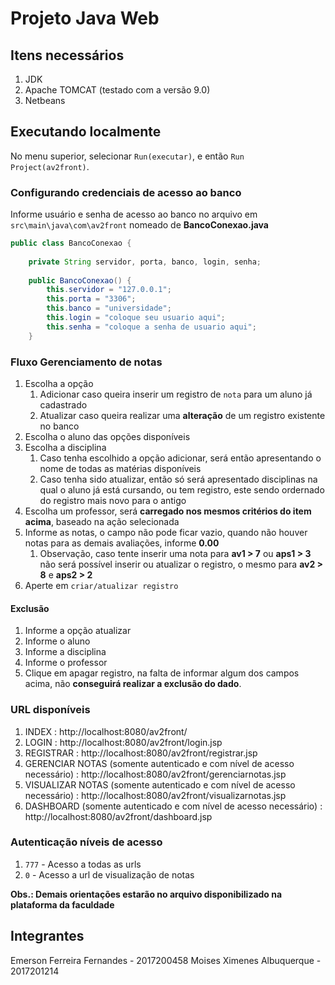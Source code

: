 # Projeto Java Web

## Itens necessários
1. JDK
2. Apache TOMCAT (testado com a versão 9.0)
3. Netbeans


## Executando localmente
No menu superior, selecionar `Run(executar)`, e então `Run Project(av2front)`.

### Configurando credenciais de acesso ao banco
Informe usuário e senha de acesso ao banco no arquivo em `src\main\java\com\av2front` nomeado de **BancoConexao.java**
```java
public class BancoConexao {
    
    private String servidor, porta, banco, login, senha;
    
    public BancoConexao() {
        this.servidor = "127.0.0.1";
        this.porta = "3306";
        this.banco = "universidade";
        this.login = "coloque seu usuario aqui";
        this.senha = "coloque a senha de usuario aqui";
    }
```

### Fluxo Gerenciamento de notas
1. Escolha a opção
    1. Adicionar caso queira inserir um registro de `nota` para um aluno já cadastrado
    2. Atualizar caso queira realizar uma **alteração** de um registro existente no banco
2. Escolha o aluno das opções disponíveis
3. Escolha a disciplina
    1. Caso tenha escolhido a opção adicionar, será então apresentando o nome de todas as matérias disponíveis
    2. Caso tenha sido atualizar, então só será apresentado disciplinas na qual o aluno já está cursando, ou tem registro, este sendo ordernado do registro mais novo para o antigo
4. Escolha um professor, será **carregado nos mesmos critérios do item acima**, baseado na ação selecionada
5. Informe as notas, o campo não pode ficar vazio, quando não houver notas para as demais avaliações, informe **0.00**
    1. Observação, caso tente inserir uma nota para **av1 > 7** ou **aps1 > 3** não será possível inserir ou atualizar o registro, o mesmo para **av2 > 8** e **aps2 > 2**
6. Aperte em `criar/atualizar registro`

#### Exclusão
1. Informe a opção atualizar
2. Informe o aluno
3. Informe a disciplina
4. Informe o professor
5. Clique em apagar registro, na falta de informar algum dos campos acima, não **conseguirá realizar a exclusão do dado**.

### URL disponíveis
1. INDEX : http://localhost:8080/av2front/
2. LOGIN : http://localhost:8080/av2front/login.jsp
3. REGISTRAR : http://localhost:8080/av2front/registrar.jsp
4. GERENCIAR NOTAS (somente autenticado e com nível de acesso necessário) : http://localhost:8080/av2front/gerenciarnotas.jsp
5. VISUALIZAR NOTAS (somente autenticado e com nível de acesso necessário) : http://localhost:8080/av2front/visualizarnotas.jsp
6. DASHBOARD (somente autenticado e com nível de acesso necessário) : http://localhost:8080/av2front/dashboard.jsp

### Autenticação níveis de acesso
1. `777` - Acesso a todas as urls
2. `0` - Acesso a url de visualização de notas

**Obs.: Demais orientações estarão no arquivo disponibilizado na plataforma da faculdade**

## Integrantes 
Emerson Ferreira Fernandes - 2017200458
Moises Ximenes Albuquerque - 2017201214
